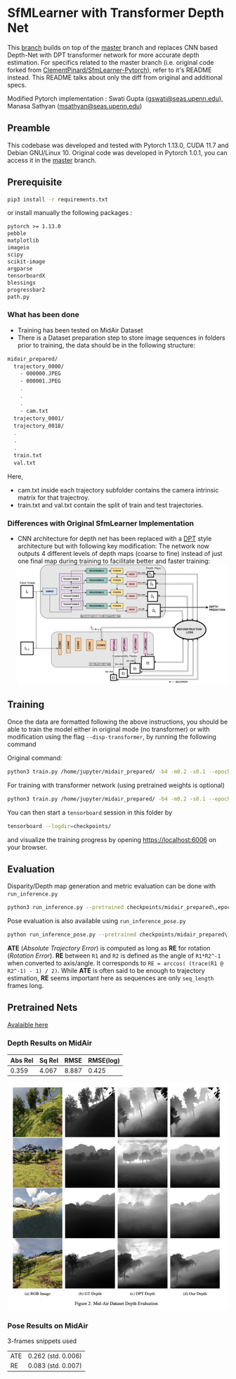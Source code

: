 # SfMLearner with Transformer Depth Net
This [branch](https://github.com/gswatipenn/SfmLearner-Pytorch/tree/transformer_nets) builds on top of the [master](https://github.com/gswatipenn/SfmLearner-Pytorch/tree/master) branch and replaces CNN based Depth-Net with DPT transformer network for more accurate depth estimation. For specifics related to the master branch (i.e. original code forked from [ClementPinard/SfmLearner-Pytorch](https://github.com/ClementPinard/SfmLearner-Pytorch)), refer to it's README instead. 
This README talks about only the diff from original and additional specs.

Modified Pytorch implementation : Swati Gupta (gswati@seas.upenn.edu), Manasa Sathyan (msathyan@seas.upenn.edu)

## Preamble
This codebase was developed and tested with Pytorch 1.13.0, CUDA 11.7 and Debian GNU/Linux 10. Original code was developed in Pytorch 1.0.1, you can access it in the [master](https://github.com/gswatipenn/SfmLearner-Pytorch/tree/master) branch.

## Prerequisite

```bash
pip3 install -r requirements.txt
```

or install manually the following packages :

```
pytorch >= 1.13.0
pebble
matplotlib
imageio
scipy
scikit-image
argparse
tensorboardX
blessings
progressbar2
path.py
```

### What has been done

* Training has been tested on MidAir Dataset
* There is a Dataset preparation step to store image sequences in folders prior to training, the data should be in the following structure:

```bash
midair_prepared/
  trajectory_0000/
    - 000000.JPEG
    - 000001.JPEG
    .
    .
    .
    - cam.txt
  trajectory_0001/
  trajectory_0018/
  .
  .
  .
  train.txt
  val.txt
```

Here,
* cam.txt inside each trajectory subfolder contains the camera intrinsic matrix for that trajectroy.
* train.txt and val.txt contain the split of train and test trajectories.

### Differences with Original SfmLearner Implementation

* CNN architecture for depth net has been replaced with a [DPT](https://github.com/isl-org/DPT) style architecture but with following key modification:
The network now outputs 4 different levels of depth maps (coarse to fine) instead of just one final map during training to facilitate better and faster training:
![Architecture](CIS680.drawio%20(1).png)


## Training
Once the data are formatted following the above instructions, you should be able to train the model either in original mode (no transformer) or with modification using the flag `--disp-transformer`, by running the following command

Original command:
```bash
python3 train.py /home/jupyter/midair_prepared/ -b4 -m0.2 -s0.1 --epoch-size 3000 --sequence-length 3 --log-output [--with-gt]
```

For training with transformer network (using pretrained weights is optional)
```bash
python3 train.py /home/jupyter/midair_prepared/ -b4 -m0.2 -s0.1 --epoch-size 3000 --sequence-length 3 --log-output --disp-transformer --pretrained-disp /home/jupyter/code/DPT/weights/dpt_hybrid_kitti-cb926ef4.pt  --pretrained-exppose checkpoints/midair_prepared\,epoch_size3000\,m0.2_cnn_model_bs4/11-19-00\:27/exp_pose_checkpoint.pth.tar
```

You can then start a `tensorboard` session in this folder by
```bash
tensorboard --logdir=checkpoints/
```
and visualize the training progress by opening [https://localhost:6006](https://localhost:6006) on your browser.


## Evaluation

Disparity/Depth map generation and metric evaluation can be done with `run_inference.py`
```bash
python3 run_inference.py --pretrained checkpoints/midair_prepared\,epoch_size3000\,m0.2_cnn_model_bs4/11-19-00\:27/dispnet_checkpoint.pth.tar --dataset-dir /home/jupyter/midair_prepared/ --output-dir midair_trained_inf_epsize3000_freeze --output-depth  --img-width=1024 --img-height=1024 --gt-dataset-dir /home/jupyter/MidAir/Kite_training/sunny/depth/
```

Pose evaluation is also available using `run_inference_pose.py`
```bash
python run_inference_pose.py --pretrained checkpoints/midair_prepared\,epoch_size3000\,m0.2_cnn_model_bs4/11-19-00\:27/exp_pose_checkpoint.pth.tar --dataset-dir /home/jupyter/midair_prepared/trajectory_0000/
```

**ATE** (*Absolute Trajectory Error*) is computed as long as **RE** for rotation (*Rotation Error*). **RE** between `R1` and `R2` is defined as the angle of `R1*R2^-1` when converted to axis/angle. It corresponds to `RE = arccos( (trace(R1 @ R2^-1) - 1) / 2)`.
While **ATE** is often said to be enough to trajectory estimation, **RE** seems important here as sequences are only `seq_length` frames long.

## Pretrained Nets

[Avalaible here](https://drive.google.com/drive/folders/1Z8qYcf2U5rDqmCXzpqxwBnAyo2Bt7LcS?usp=sharing)


### Depth Results on MidAir

| Abs Rel | Sq Rel | RMSE  | RMSE(log) |
|---------|--------|-------|-----------|
|  0.359  | 4.067  | 8.887 | 0.425     | 

![Results](results.png)

### Pose Results on MidAir

3-frames snippets used

|    |                    |
|----|--------------------|
|ATE | 0.262 (std. 0.006) | 
|RE  | 0.083 (std. 0.007) |
